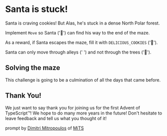 # Santa is stuck!

Santa is craving cookies! But Alas, he's stuck in a dense North Polar forest.

Implement `Move` so Santa ('🎅') can find his way to the end of the maze.

As a reward, if Santa escapes the maze, fill it with `DELICIOUS_COOKIES` ('🍪').

Santa can only move through alleys (' ') and not through the trees ('🎄').

## Solving the maze

This challenge is going to be a culmination of all the days that came before.

## Thank You!

We just want to say thank you for joining us for the first Advent of TypeScript™! We hope to do many more years in the future! Don't hesitate to leave feedback and tell us what you thought of it!

prompt by [Dimitri Mitropoulos](https://github.com/dimitropoulos) of [MiTS](https://www.youtube.com/@MichiganTypeScript)
